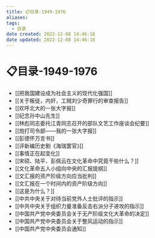 ```yaml
---
title: 📋目录-1949-1976
aliases:
tags:
  - 目录
date created: 2022-12-08 14:46:18
date updated: 2022-12-08 14:46:18
---
```


# 📋目录-1949-1976

- [[把我国建设成为社会主义的现代化强国]]
- [[关于叛徒，内奸，工贼刘少奇罪行的审查报告]]
- [[欢呼北大的一张大字报]]
- [[纪念孙中山先生]]
- [[林彪同志委托江青同志召开的部队文艺工作座谈会纪要]]
- [[炮打司令部——我的一张大字报]]
- [[彭德怀万言书]]
- [[评新编历史剧《海瑞罢官》]]
- [[事情正在起变化]]
- [[宋硕、陆平、彭佩云在文化革命中究竟干些什么？]]
- [[文化革命五人小组向中央的汇报提纲]]
- [[文汇报的资产阶级方向应当批判]]
- [[文汇报在一个时间内的资产阶级方向]]
- [[这是为什么？]]
- [[中共中央关于对待当前党外人士批评的指示]]
- [[中共中央关于组织力量准备反击右派分子进攻的指示]]
- [[中国共产党中央委员会关于无产阶级文化大革命的决定]]
- [[中国共产党中央委员会关于整风运动的指示]]
- [[中国共产党中央委员会通知]]
